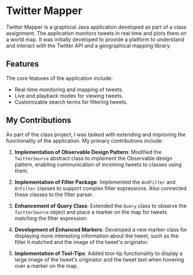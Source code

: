 # Twitter Mapper

Twitter Mapper is a graphical Java application developed as part of a class assignment. The application monitors tweets in real time and plots them on a world map. It was initially developed to provide a platform to understand and interact with the Twitter API and a geographical mapping library.

## Features

The core features of the application include:

* Real-time monitoring and mapping of tweets.
* Live and playback modes for viewing tweets.
* Customizable search terms for filtering tweets.

## My Contributions

As part of the class project, I was tasked with extending and improving the functionality of the application. My primary contributions include:

1. **Implementation of Observable Design Pattern**: Modified the `TwitterSource` abstract class to implement the Observable design pattern, enabling communication of incoming tweets to classes using them.

2. **Implementation of Filter Package**: Implemented the `AndFilter` and `OrFilter` classes to support complex filter expressions. Also connected these classes to the filter parser.

3. **Enhancement of Query Class**: Extended the `Query` class to observe the `TwitterSource` object and place a marker on the map for tweets matching the filter expression.

4. **Development of Enhanced Markers**: Developed a new marker class for displaying more interesting information about the tweet, such as the filter it matched and the image of the tweet's originator.

5. **Implementation of Tool-Tips**: Added tool-tip functionality to display a large image of the tweet's originator and the tweet text when hovering over a marker on the map.

